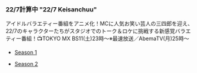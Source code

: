 ### 22/7計算中 "22/7 Keisanchuu"

アイドルバラエティー番組をアニメ化！MCに人気お笑い芸人の三四郎を迎え、22/7のキャラクターたちがスタジオでのトーク＆ロケに挑戦する新感覚バラエティー番組！📺TOKYO MX BS11(土)23時～※最速放送／AbemaTV(月)25時～ 

- [Season 1](227Keisanchuu_S1.md)

- [Season 2](227Keisanchuu_S2.md)
